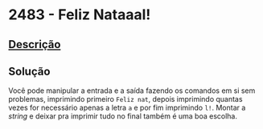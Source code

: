 # 2483 - Feliz Nataaal!

## [Descrição](https://www.beecrowd.com.br/judge/pt/problems/view/2483)

## Solução

Você pode manipular a entrada e a saída fazendo os comandos em si sem problemas, imprimindo primeiro `Feliz nat`, depois imprimindo quantas vezes for necessário apenas a letra `a` e por fim imprimindo `l!`. Montar a _string_ e deixar pra imprimir tudo no final também é uma boa escolha.